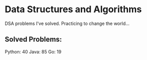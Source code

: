 # Data Structures and Algorithms
DSA problems I've solved. Practicing to change the world...

## Solved Problems:
Python: 40
Java: 85
Go: 19


